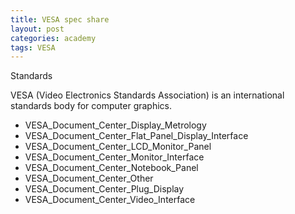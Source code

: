 ```yaml
---
title: VESA spec share
layout: post
categories: academy
tags: VESA
---
```


Standards

VESA (Video Electronics Standards Association) is an international standards body for computer graphics.

+ VESA_Document_Center_Display_Metrology
+ VESA_Document_Center_Flat_Panel_Display_Interface
+ VESA_Document_Center_LCD_Monitor_Panel
+ VESA_Document_Center_Monitor_Interface
+ VESA_Document_Center_Notebook_Panel
+ VESA_Document_Center_Other
+ VESA_Document_Center_Plug_Display
+ VESA_Document_Center_Video_Interface

